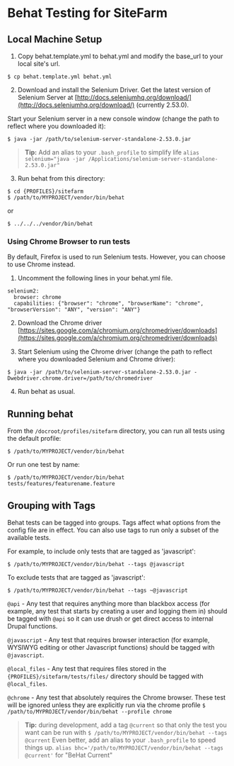 # Behat Testing for SiteFarm

## Local Machine Setup
1. Copy behat.template.yml to behat.yml and modify the base_url to your local site's url.
```
$ cp behat.template.yml behat.yml
```

2. Download and install the Selenium Driver.
Get the latest version of Selenium Server at [http://docs.seleniumhq.org/download/](http://docs.seleniumhq.org/download/) (currently 2.53.0).

Start your Selenium server in a new console window (change the path to reflect where you downloaded it):
```
$ java -jar /path/to/selenium-server-standalone-2.53.0.jar
```

> **Tip:** Add an alias to your `.bash_profile` to simplify life
> `alias selenium="java -jar /Applications/selenium-server-standalone-2.53.0.jar"`

3. Run behat from this directory:
```
$ cd {PROFILES}/sitefarm
$ /path/to/MYPROJECT/vendor/bin/behat
```
or
```
$ ../../../vendor/bin/behat
```

### Using Chrome Browser to run tests
By default, Firefox is used to run Selenium tests. However, you can choose to use Chrome instead.

1. Uncomment the following lines in your behat.yml file.
```
selenium2:
  browser: chrome
  capabilities: {"browser": "chrome", "browserName": "chrome", "browserVersion": "ANY", "version": "ANY"}
```

2. Download the Chrome driver [https://sites.google.com/a/chromium.org/chromedriver/downloads](https://sites.google.com/a/chromium.org/chromedriver/downloads)

3. Start Selenium using the Chrome driver (change the path to reflect where you downloaded Selenium and Chrome driver):
```
$ java -jar /path/to/selenium-server-standalone-2.53.0.jar -Dwebdriver.chrome.driver=/path/to/chromedriver
```

4. Run behat as usual.


## Running behat

From the `/docroot/profiles/sitefarm` directory, you can run all tests using the default profile:
```
$ /path/to/MYPROJECT/vendor/bin/behat
```

Or run one test by name:
```
$ /path/to/MYPROJECT/vendor/bin/behat tests/features/featurename.feature
```

## Grouping with Tags
Behat tests can be tagged into groups. Tags affect what options from the config file are in effect. You can also use tags to run only a subset of the available tests.

For example, to include only tests that are tagged as 'javascript':
```
$ /path/to/MYPROJECT/vendor/bin/behat --tags @javascript
```

To exclude tests that are tagged as 'javascript':
```
$ /path/to/MYPROJECT/vendor/bin/behat --tags ~@javascript
```

`@api` - Any test that requires anything more than blackbox access (for example, any test that starts by creating a user and logging them in) should be tagged with `@api` so it can use drush or get direct access to internal Drupal functions.

`@javascript` - Any test that requires browser interaction (for example, WYSIWYG editing or other Javascript functions) should be tagged with `@javascript`.

`@local_files` - Any test that requires files stored in the `{PROFILES}/sitefarm/tests/files/` directory should be tagged with `@local_files`.

`@chrome` - Any test that absolutely requires the Chrome browser. These test will be ignored unless they are explicitly run via the chrome profile `$ /path/to/MYPROJECT/vendor/bin/behat --profile chrome`

> **Tip:** during development, add a tag `@current` so that only the test you want can be run with `$ /path/to/MYPROJECT/vendor/bin/behat --tags @current`
> Even better, add an alias to your `.bash_profile` to speed things up.
> `alias bhc='/path/to/MYPROJECT/vendor/bin/behat --tags @current'` for "BeHat Current"
